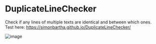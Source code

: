 # DuplicateLineChecker
Check if any lines of multiple texts are identical and between which ones.
Test here: https://simonbartha.github.io/DuplicateLineChecker/

![image](https://github.com/user-attachments/assets/d6d5df48-1c4b-45c7-96a2-4a064b9aceca)


